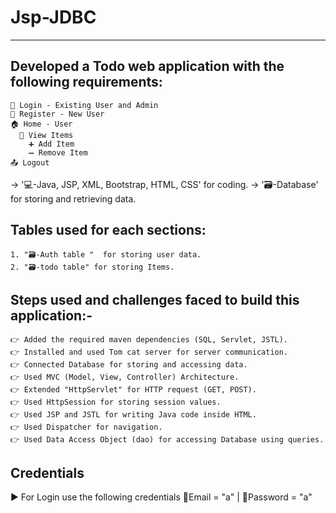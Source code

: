 # Jsp-JDBC
----------
 
Developed a Todo web application with the following requirements:
-----------------------------------------------------------------
    👤 Login - Existing User and Admin
    👥 Register - New User
    🏠 Home - User
      👀 View Items 
        ➕ Add Item 
        ➖ Remove Item
    📤 Logout
 
 
-> '💻-Java, JSP, XML, Bootstrap, HTML, CSS' for coding.
-> '🗃️-Database' for storing and retrieving data.
 
 
Tables used for each sections:
-----------------------------
    1. "🗃️-Auth table "  for storing user data.
    2. "🗃️-todo table" for storing Items.
 
    
Steps used and challenges faced to build this application:-
-----------------------------------------------------------
    👉 Added the required maven dependencies (SQL, Servlet, JSTL).
    👉 Installed and used Tom cat server for server communication.
    👉 Connected Database for storing and accessing data.
    👉 Used MVC (Model, View, Controller) Architecture.
    👉 Extended "HttpServlet" for HTTP request (GET, POST).
    👉 Used HttpSession for storing session values.
    👉 Used JSP and JSTL for writing Java code inside HTML.
    👉 Used Dispatcher for navigation.
    👉 Used Data Access Object (dao) for accessing Database using queries.
 
 
Credentials 
-----------
  ▶️ For Login use the following credentials
      📧Email = "a" | 🔐Password = "a"
 
 
 
  
 
 
 
